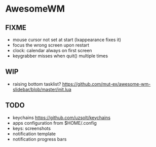 # AwesomeWM

## FIXME

- mouse cursor not set at start (lxappearance fixes it)
- focus the wrong screen upon restart
- clock: calendar always on first screen
- keygrabber misses when quit() multiple times

## WIP

- raising bottom tasklist? https://github.com/mut-ex/awesome-wm-slidebar/blob/master/init.lua

## TODO

- keychains https://github.com/uzsolt/keychains
- apps configuration from $HOME/.config
- keys: screenshots
- notification template
- notification progress bars
